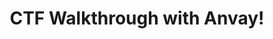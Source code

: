 ---
layout: post
title: CTF Walkthrough with Anvay!
description: A walkthrough of how Anvay and I made our Capture-The-Flag challenge
type: hacks
courses: { compsci: {week: 2} }
---